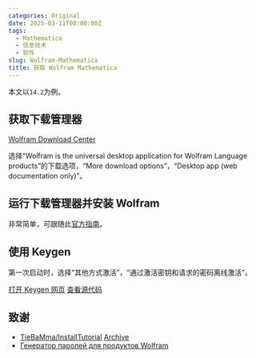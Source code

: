 ```yaml
---
categories: Original
date: 2025-03-11T00:00:00Z
tags:
  - Mathematica
  - 信息技术
  - 软件
slug: Wolfram-Mathematica
title: 获取 Wolfram Mathematica
---
```


本文以`14.2`为例。

## 获取下载管理器

[Wolfram Download Center](https://www.wolfram.com/download-center/)

选择“Wolfram is the universal desktop application for Wolfram Language products”的下载选项，“More download options”，“Desktop app (web documentation only)”。

## 运行下载管理器并安装 Wolfram

非常简单，可跟随此[官方指南](https://reference.wolfram.com/language/tutorial/InstallingWolfram.html)。

## 使用 Keygen

第一次启动时，选择“其他方式激活”，“通过激活密钥和请求的密码离线激活”。

[打开 Keygen 网页](https://jirehlov.github.io/ac/) [查看源代码](https://github.com/Jirehlov/ac)

## 致谢

- [TieBaMma/InstallTutorial](https://github.com/TieBaMma/InstallTutorial) [Archive](https://web.archive.org/web/20250311095347/https://tiebamma.github.io/InstallTutorial/)
- [Генератор паролей для продуктов Wolfram](https://onecompiler.com/html/42najmcke)
